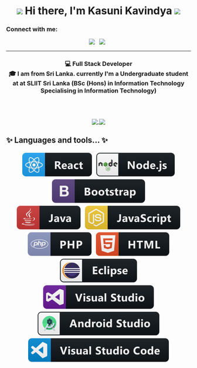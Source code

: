 </div>
<div align="center">
   <h1><img src="https://emojis.slackmojis.com/emojis/images/1531849430/4246/blob-sunglasses.gif?1531849430" width="30"/> Hi there, I'm Kasuni Kavindya <img src="https://media.giphy.com/media/hvRJCLFzcasrR4ia7z/giphy.gif" width="30px"> </h1>
   
</div>

### Connect with me:
<p align='center'>
    <a href="https://www.linkedin.com/in/kasuni-kavindya-munasinghe-b79b28203/"><img height="30" src="https://img.icons8.com/color/50/000000/linkedin.png"></a>&nbsp;&nbsp;
     <a href="kasunimunasinghe0@gmail.com"><img height="30" src="https://img.icons8.com/fluent/48/000000/gmail-new.png"></a>&nbsp;&nbsp;
   
</p>

<hr>

<div align="center">
<h3> 💻 Full Stack Developer  <br> 🎓 I am from Sri Lanka. currently I'm a Undergraduate student at at SLIIT Sri Lanka (BSc (Hons) in Information Technology Specialising in Information Technology) </h3>
</div>
<br>
<br>


<p align="center">
  <a href="https://github.com/Kasuni-Kavindya-Munasinghe/github-readme-stats">
    <img
      align="center"
      src="https://github-readme-stats.vercel.app/api/top-langs/?username=Kasuni-Kavindya-Munasinghe&exclude_repo=cravingslk-cms-joomla&layout=compact&theme=tokyonight"
    />
  </a>
  <a href="https://github.com/Kasuni-Kavindya-Munasinghe/github-readme-stats">
    <img
      align="center"
      height="165"
      src="https://github-readme-stats.vercel.app/api?username=Kasuni-Kavindya-Munasinghe&count_private=true&show_icons=true&custom_title=Github%20Stats&theme=tokyonight"
    />
  </a>
</p>

## ✨ Languages and tools... ✨
<p align="center">
  
   <img src="assets\badges\Frameworks\react.svg" alt="react" style="vertical-align:top; margin:4px">
  <img src="assets\badges\Frameworks\nodejs.svg" alt="nodejs" style="vertical-align:top; margin:4px">     
  <img src="assets\badges\Frameworks\bootstrap.svg" alt="bootstrap" style="vertical-align:top; margin:4px">
 
 <br>
 
  <img src="assets\badges\Languages\java.svg" alt="java" style="vertical-align:top; margin:4px">
   <img src="assets\badges\Languages\js.svg" alt="js" style="vertical-align:top; margin:4px">  
  <img src="assets\badges\Languages\php.svg" alt="php" style="vertical-align:top; margin:4px"> 
  <img src="assets\badges\Languages\html.svg" alt="html" style="vertical-align:top; margin:4px">

 <br>
 
   <img src="assets\badges\Tools\eclipse.svg" alt="eclipse" style="vertical-align:top; margin:4px">
  <img src="assets\badges\Tools\visualstudio.svg" alt="visualstudio" style="vertical-align:top; margin:4px">    
  <img src="assets\badges\Tools\android_studio_colour.svg" alt="androidstudio" style="vertical-align:top; margin:4px">
  <img src="assets\badges\Tools\visualstudio_code.svg" alt="vscode" style="vertical-align:top; margin:4px">
  
</p>


<!---
Kasuni-Kavindya-Munasinghe/Kasuni-Kavindya-Munasinghe is a ✨ special ✨ repository because its `README.md` (this file) appears on your GitHub profile.
You can click the Preview link to take a look at your changes.
--->
